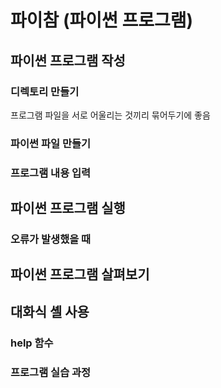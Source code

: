 # 파이참 (파이썬 프로그램)

## 파이썬 프로그램 작성

### 디렉토리 만들기

프로그램 파일을 서로 어울리는 것끼리 묶어두기에 좋음





### 파이썬 파일 만들기

### 프로그램 내용 입력



## 파이썬 프로그램 실행

### 오류가 발생했을 때



## 파이썬 프로그램 살펴보기



## 대화식 셸 사용

### help 함수

### 프로그램 실습 과정

